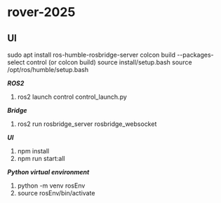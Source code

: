 # rover-2025

## UI
sudo apt install ros-humble-rosbridge-server
colcon build --packages-select control (or colcon build)
source install/setup.bash
source /opt/ros/humble/setup.bash

***ROS2***
1. ros2 launch control control_launch.py

***Bridge***
1. ros2 run rosbridge_server rosbridge_websocket

***UI***
1. npm install
2. npm run start:all

***Python virtual environment***
1. python -m venv rosEnv
2. source rosEnv/bin/activate